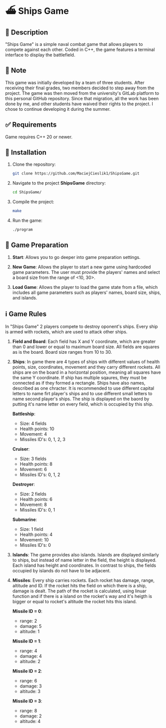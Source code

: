# ⛴️ Ships Game

## 📜 Description

"Ships Game" is a simple naval combat game that allows players to compete against each other. Coded in C++, the game features a terminal interface to display the battlefield.

## 📝 Note

This game was initially developed by a team of three students. After receiving their final grades, two members decided to step away from the project. The game was then moved from the university's GitLab platform to this personal GitHub repository. Since that migration, all the work has been done by me, and other students have waived their rights to the project. I chose to continue developing it during the summer.

## ✅ Requirements

Game requires C++ 20 or newer.

## 💾 Installation

1. Clone the repository:
    ```sh
    git clone https://github.com/MaciejCieslik1/ShipsGame.git
    ```

2. Navigate to the project **ShipsGame** directory:
    ```sh
    cd ShipsGame/
    ```

3. Compile the project:
    ```sh
    make
    ```

4. Run the game:
    ```sh
    ./program
    ```
    
## 🎯 Game Preparation

1. **Start**: Allows you to go deeper into game preparation settings.

2. **New Game**: Allows the player to start a new game using hardcoded game parameters. The user must provide the players' names and select a board size from the range of <10, 30>.
   
3. **Load Game**: Allows the player to load the game state from a file, which includes all game parameters such as players' names, board size, ships, and islands.

## ℹ️ Game Rules

In "Ships Game" 2 players compete to destroy oponent's ships. Every ship is armed with rockets, which are used to attack other ships.

1. **Field and Board**:
Each field has X and Y coordinate, which are greater than 0 and lower or equal to maximum board size. All fields are squares as is the board. Board size ranges from 10 to 30.

2. **Ships**:
In game there are 4 types of ships with different values of health points, size, coordinates, movement and they carry different rockets. All ships are on the board in a horizontal position, meaning all squares have the same Y coordinate.
If ship has multiple sqaures, they must be connected as if they formed a rectangle. Ships have also names, described as one chracter. It is recommended to use different capital letters to name firt player's ships and to use
different small letters to name second player's ships. The ship is displayed on the baord by putting it's name letter on every field, which is occupied by this ship.

    **Battleship**:
      - Size: 4 fields
      - Health points: 10
      - Movement: 4
      - Missiles ID's: 0, 1, 2, 3
   
   **Cruiser**:
      - Size: 3 fields
      - Health points: 8
      - Movement: 6
      - Missiles ID's: 0, 1, 2

   **Destroyer**:
      - Size: 2 fields
      - Health points: 6
      - Movement: 8
      - Missiles ID's: 0, 1

   **Submarine**:
      - Size: 1 field
      - Health points: 4
      - Movement: 10
      - Missiles ID's: 0
  
4. **Islands**:
The game provides also islands. Islands are displayed similarly to ships, but instead of name letter in the field, the height is displayed. Each island has height and coordinates.
In contrast to ships, the fields occupied by islands do not have to be adjacent.

5. **Missiles**:
Every ship carries rockets. Each rocket has damage, range, altitude and ID. If the rocket hits the field on which there is a ship, damage is dealt. The path of the rocket is calculated, using linuar function and if there is a island on the rocket's way and it's heigth is bigger or equal to rocket's altitude the rocket hits this island.

    **Missile ID = 0**:
      - range: 2
      - damage: 5
      - altitude: 1
    
    **Missile ID = 1**:
      - range: 4
      - damage: 4
      - altitude: 2
   
    **Missile ID = 2**:
      - range: 6
      - damage: 3
      - altitude: 3

    **Missile ID = 3**:
      - range: 8
      - damage: 2
      - altitude: 4
























